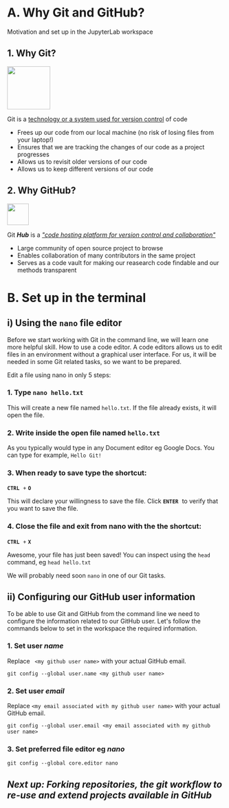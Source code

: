 # A. Why Git and GitHub? 

Motivation and set up in the JupyterLab workspace


## 1. Why Git? 

<img src="https://git-scm.com/images/logos/downloads/Git-Logo-1788C.png"  width="100">

Git is a [technology or a system used for version control](https://git-scm.com/) of code

- Frees up our code from our local machine (no risk of losing files from your laptop!)
- Ensures that we are tracking the changes of our code as a project progresses
- Allows us to revisit older versions of our code
- Allows us to keep different versions of our code

## 2. Why GitHub?

<img src="https://encrypted-tbn0.gstatic.com/images?q=tbn:ANd9GcQGO2P0vFlvhsDbmltsjjIWZMi1dQCduIkuwA&usqp=CAU"  width="50"> 

Git **_Hub_** is a [_"code hosting platform for version control and collaboration"_](https://guides.github.com/activities/hello-world/)

- Large community of open source project to browse
- Enables collaboration of many contributors in the same project
- Serves as a code vault for making our reasearch code findable and our methods transparent


# B. Set up in the terminal


## i) Using the `nano` file editor 

Before we start working with Git in the command line, we will learn one more helpful skill. How to use a code editor. A code editors allows us to edit files in an environment without a graphical user interface. For us, it will be needed in some Git related tasks, so we want to be prepared.

<!-- #region -->
Edit a file using nano in only 5 steps:

### 1. Type **`nano hello.txt`** 

This will create a new file named `hello.txt`. If the file already exists, it will open the file.


### 2. Write inside the open file named `hello.txt` 
As you typically would type in any Document editor eg Google Docs. You can type for example, `Hello Git!`

### 3. When ready to save type the shortcut:

<kbd> **`CTRL`**  </kbd> `+`  <kbd> **`O`** </kbd>

This will declare your willingness to save the file. Click <kbd> **`ENTER`**  </kbd> to verify that you want to save the file.

### 4. Close the file and exit from nano with the the shortcut:
<kbd> **`CTRL`**  </kbd> `+`  <kbd> **`X`** </kbd>

Awesome, your file has just been saved! You can inspect using the `head` command, eg `head hello.txt`

We will probably need soon `nano` in one of our Git tasks.


## ii) Configuring our GitHub user information

To be able to use Git and GitHub from the command line we need to configure the information related to our GitHub user. Let's follow the commands below to set in the workspace the required information.

<!-- #region -->
### 1. Set user _**name**_

Replace ` <my github user name>` with your actual GitHub email.


`git config --global user.name <my github user name>`
<!-- #endregion -->

<!-- #region -->
### 2. Set user _**email**_

Replace `<my email associated with my github user name>` with your actual GitHub email.


`git config --global user.email <my email associated with my github user name>`


<!-- #endregion -->

### 3. Set preferred file editor eg _**nano**_


`git config --global core.editor nano`


## _Next up: Forking repositories, the git workflow to re-use and extend projects available in GitHub_